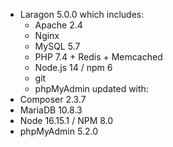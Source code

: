 * Laragon 5.0.0 which includes:
  * Apache 2.4
  * Nginx
  * MySQL 5.7
  * PHP 7.4 + Redis + Memcached
  * Node.js 14 / npm 6
  * git
  * phpMyAdmin
updated with:
* Composer 2.3.7
* MariaDB 10.8.3
* Node 16.15.1 / NPM 8.0
* phpMyAdmin 5.2.0
